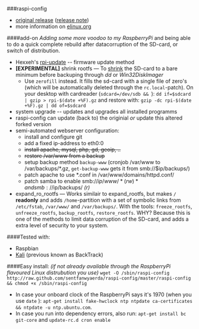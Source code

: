###raspi-config
- [original release](https://github.com/asb/raspi-config) ([release note](http://www.raspberrypilabs.com/raspi-config-the-new-cli-tool-raspbian/))
- more information on [elinux.org](http://elinux.org/RPi_raspi-config)

####add-on
*Adding some more voodoo to my RaspberryPi* and being able to do a quick complete rebuild after datacorruption of the SD-card, or switch of distribution.
- Hexxeh's [rpi-update](https://github.com/Hexxeh/rpi-update) -- firmware update method
- **[EXPERIMENTAL]** shrink rootfs &mdash; To [shrink](http://www.howtoforge.com/linux_resizing_ext3_partitions) the SD-card to a bare minimum before backuping through *dd* or *Win32DiskImager*
	- Use ``zerofill`` instead. It fills the sd-card with a single file of zero's (which will be automatically deleted through the ``rc.local``-patch). On your desktop with cardreader (``sdcard=/dev/sdb && ``): ``dd if=$sdcard | gzip > rpi-$(date +%F).gz`` and restore with: ``gzip -dc rpi-$(date +%F).gz | dd of=$sdcard``
- system upgrade -- updates and upgrades all installed programms
- raspi-config can update (back to) the originial *or* update this altered forked version
- semi-automated webserver configuration:
	- install and configure git
	- add a fixed ip-address to eth0:0
	- ~~install apache, mysql, php, gd, geoip, ..~~
	- ~~restore /var/www from a backup~~
	- setup backup method ``backup-www`` (cronjob /var/www to /var/backups/*.gz, ``get-backup-www`` gets it from smb://$ip/backups/)
	- patch apache to use *.conf in /var/www/domains/httpd.conf/
	- patch samba to enable smb://$ip/www/ *(rw)* and smb://$ip/backups/ *(r)*
- expand_ro_rootfs &mdash; Works similair to expand_rootfs, but makes ``/`` **readonly** and adds ``/home``-partition with a set of symbolic links from ``/etc/fstab``, ``/var/www/`` and ``/var/backups/``. With the tools: ``freeze_rootfs``, ``unfreeze_rootfs``, ``backup_rootfs``, ``restore_rootfs``. WHY? Because this is one of the methods to limit data corruption of the SD-card, and adds a extra level of security to your system.

####Tested with:
- Raspbian
- [Kali](http://kali.org/) (previous known as BackTrack)

####Easy install:
*(if not already available through the RaspberryPi flavoured Linux distrubution you use)*
``` wget -O /sbin/raspi-config http://raw.github.com/sentfanwyaerda/raspi-config/master/raspi-config && chmod +x /sbin/raspi-config ```

- In case your onboard clock of the RaspberryPi says it's 1970 (when you use ``date`` ): ``apt-get install fake-hwclock ntp ntpdate ca-certificates && ntpdate -u ntp.ubuntu.com``.
- In case you run into dependency errors, also run: ``apt-get install bc git-core`` and ``update-rc.d cron enable``
